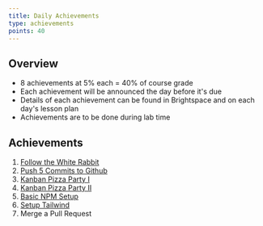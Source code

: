 ```yaml
---
title: Daily Achievements
type: achievements
points: 40
---
```


## Overview

- 8 achievements at 5% each = 40% of course grade
- Each achievement will be announced the day before it's due
- Details of each achievement can be found in Brightspace and on each day's lesson plan
- Achievements are to be done during lab time

## Achievements

1. [Follow the White Rabbit](https://gist.github.com/lilyx13/74c2c52f18e4990208ee9c0d95357a0c)
2. [Push 5 Commits to Github](https://gist.github.com/lilyx13/125a9456207025f5c26040a03b9be3d3)
3. [Kanban Pizza Party I](https://gist.github.com/lilyx13/87b993df6d5127bb91d9d946991a36f6)
4. [Kanban Pizza Party II](https://gist.github.com/lilyx13/87b993df6d5127bb91d9d946991a36f6)
5. [Basic NPM Setup](https://gist.github.com/lilyx13/ad5c81308d1becc356057910bb1a3554)
6. [Setup Tailwind](https://gist.github.com/lilyx13/2ed0c859ce72a24a59f2e1c54c0778d4)
7. Merge a Pull Request
